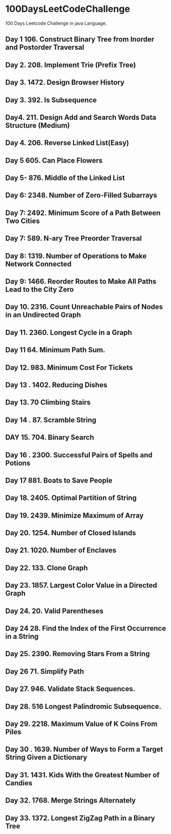 # 100DaysLeetCodeChallenge
100 Days Leetcode Challenge in java Language.

## Day 1 106. Construct Binary Tree from Inorder and Postorder Traversal
## Day 2. 208. Implement Trie (Prefix Tree)
## Day 3. 1472. Design Browser History
## Day 3. 392. Is Subsequence
## Day4. 211. Design Add and Search Words Data Structure (Medium)
## Day 4. 206. Reverse Linked List(Easy)
## Day 5 605. Can Place Flowers
## Day 5- 876. Middle of the Linked List
## Day 6: 2348. Number of Zero-Filled Subarrays
## Day 7:   2492. Minimum Score of a Path Between Two Cities
## Day 7: 589. N-ary Tree Preorder Traversal
## Day 8: 1319. Number of Operations to Make Network Connected
## Day 9: 1466. Reorder Routes to Make All Paths Lead to the City Zero
## Day 10. 2316. Count Unreachable Pairs of Nodes in an Undirected Graph
## Day 11. 2360. Longest Cycle in a Graph
## Day 11 64. Minimum Path Sum.
## Day 12.  983. Minimum Cost For Tickets
## Day 13 . 1402. Reducing Dishes
## Day 13. 70 Climbing Stairs
## Day 14 .  87. Scramble String
## DAY 15.  704. Binary Search
## Day 16 .  2300. Successful Pairs of Spells and Potions
## Day 17  881. Boats to Save People
## Day 18.  2405. Optimal Partition of String
## Day 19. 2439. Minimize Maximum of Array
## Day 20. 1254. Number of Closed Islands
## Day 21. 1020. Number of Enclaves
## Day 22.  133. Clone Graph
## Day 23. 1857. Largest Color Value in a Directed Graph
## Day 24. 20. Valid Parentheses
## Day 24  28. Find the Index of the First Occurrence in a String
## Day 25. 2390. Removing Stars From a String
## Day 26  71. Simplify Path
## Day 27.   946. Validate Stack Sequences.
## Day 28. 516 Longest Palindromic Subsequence.
## Day 29.  2218. Maximum Value of K Coins From Piles
## Day 30 .  1639. Number of Ways to Form a Target String Given a Dictionary
## Day 31. 1431. Kids With the Greatest Number of Candies
## Day 32. 1768. Merge Strings Alternately
## Day 33. 1372. Longest ZigZag Path in a Binary Tree
